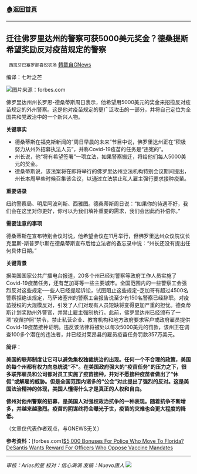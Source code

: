 ###  [:house:返回首頁](https://github.com/ourhimalayas/txt)
---


## 迁往佛罗里达州的警察可获5000美元奖金？德桑提斯希望奖励反对疫苗规定的警察
` 西班牙巴塞罗那喜悦农场` [轉載自GNews](https://gnews.org/zh-hans/1617522/)

编译：七叶之芒

![](https://assets.gnews.org/wp-content/uploads/2021/10/image-456.png)图片来源：forbes.com

佛罗里达州州长罗恩-德桑蒂斯周日表示，他希望用5000美元的奖金来招揽反对疫苗规定的外州警察。这是他对疫苗规定的更广泛攻击的一部分，并将自己定位为全国共和党政治中的一个新兴人物。

**关键事实**

- 德桑蒂斯在福克斯新闻的“周日早晨的未来”节目中说，佛罗里达州正在“积极努力从州外招募执法人员”，并称Covid-19疫苗的任务是“违宪的”。
- 州长说，他“将有希望签署”一项立法，如果警察搬迁，将给他们每人5000美元的奖金。
- 德桑蒂斯说，该法案将在即将举行的佛罗里达州立法机构特别会议期间提出，州长本周早些时候召集该会议，以通过立法禁止私人雇主强行要求接种疫苗。


**重要语录**

纽约警察局、明尼阿波利斯、西雅图。德桑蒂斯周日说：“如果你的待遇不好，我们会在这里对你更好，你可以为我们填补重要的需求，我们会因此而补偿你。”

**需要注意的事项**

德桑蒂斯在宣布特别会议时说，他希望会议在11月举行，但佛罗里达州众议院议长克里斯-斯普罗尔斯在德桑蒂斯宣布后给立法者的备忘录中说：“州长还没有提出任何具体日期。”

**关键背景**

据美国国家公共广播电台报道，20多个州已经对警察等政府工作人员实施了Covid-19疫苗任务，还有芝加哥等一些主要城市。全国范围内的一些警察工会强烈反对这些规定–一些人已经提起诉讼，试图阻止这些规定–芝加哥有超过4500名警察拒绝该规定，马萨诸塞州的警察工会报告说至少有150名警察已经辞职。对疫苗授权的大规模反对，引发了人们对现有人员短缺将变得更加严重的担忧。德桑蒂斯计划奖励州外警官，并禁止雇主强制执行。此前，佛罗里达州已经颁布了一项“疫苗护照”禁令，禁止私营企业、教育机构和地方政府要求客户或政府雇员提供Covid-19疫苗接种证明。违反该法律将被处以每次5000美元的罚款，该州正在调查100多个潜在的违法者，并已经对莱昂县的雇员疫苗任务罚款357万美元。

**简评**：

**美国的联邦制度让它可以避免集权独裁统治的出现。任何一个不合理的政策，美国的每个州都有权力向总统说“不”。在美国政府强大的“疫苗任务”的压力之下，很多联邦雇员和公司都对员工实施了疫苗接种，并对不愿接种疫苗者做出了“休假”或解雇的威胁。但是全国范围内诸多的“公会”对此提出了强烈的反对。这是美国法治精神的体现，美国人懂得什么才是真正的人权和自由。**

**佛州对他州警察的招募，是美国人对强权政治抗争的一种表现。随着抗争不断增多，并越来越激烈。疫苗的阴谋终将会曝光于世，疫苗的灾难也会更大程度的降低。**

（文章仅代表作者观点，与GNEWS无关）

**参考资料：**[forbes.com][$5,000 Bonuses For Police Who Move To Florida? DeSantis Wants Reward For Officers Who Oppose Vaccine Mandates](https://www.forbes.com/sites/alisondurkee/2021/10/24/5000-bonuses-for-police-who-move-to-florida-desantis-wants-reward-for-officers-who-oppose-vaccine-mandates/?sh=78f4c0e46302)

* * *

*审核：Aries的星
校对：信心满满
发稿：Nuevo唐人*
![](https://assets.gnews.org/wp-content/uploads/2021/10/GNEWS_CH.-1-3-1.jpeg)
